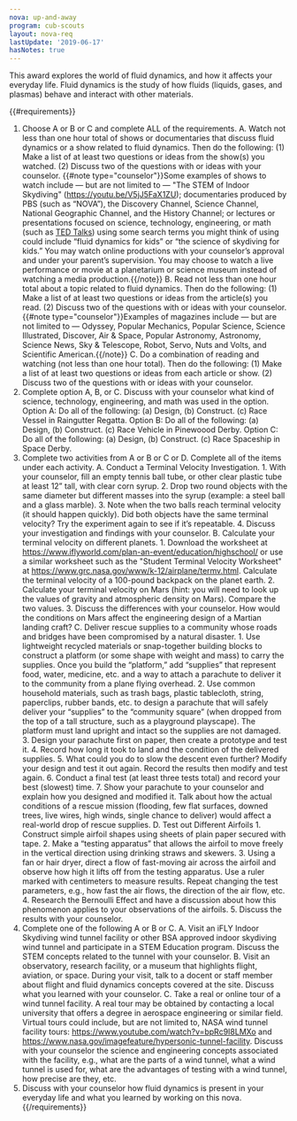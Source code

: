 ```yaml
---
nova: up-and-away
program: cub-scouts
layout: nova-req
lastUpdate: '2019-06-17'
hasNotes: true
---
```


This award explores the world of fluid dynamics, and how it affects your everyday life. Fluid dynamics is the study of how fluids (liquids, gases, and plasmas) behave and interact with other materials.

{{#requirements}}
1. Choose A or B or C and complete ALL of the requirements.
    A. Watch not less than one hour total of shows or documentaries that discuss fluid dynamics or a show related to fluid dynamics. Then do the following:
        (1) Make a list of at least two questions or ideas from the show(s) you watched.
        (2) Discuss two of the questions with or ideas with your counselor.
        {{#note type="counselor"}}Some examples of shows to watch include — but are not limited to — "The STEM of Indoor Skydiving" (https://youtu.be/V5jJ5FaX1ZU); documentaries produced by PBS (such as “NOVA”), the Discovery Channel, Science Channel, National Geographic Channel, and the History Channel; or lectures or presentations focused on science, technology, engineering, or math (such as [TED Talks](https://www.ted.com/)) using some search terms you might think of using could include “fluid dynamics for kids” or “the science of skydiving for kids.” You may watch online productions with your counselor’s approval and under your parent’s supervision. You may choose to watch a live performance or movie at a planetarium or science museum instead of watching a media production.{{/note}}
    B. Read not less than one hour total about a topic related to fluid dynamics. Then do the following:
        (1) Make a list of at least two questions or ideas from the article(s) you read.
        (2) Discuss two of the questions with or ideas with your counselor.
        {{#note type="counselor"}}Examples of magazines include — but are not limited to — Odyssey, Popular Mechanics, Popular Science, Science Illustrated, Discover, Air & Space, Popular Astronomy, Astronomy, Science News, Sky & Telescope, Robot, Servo, Nuts and Volts, and Scientific American.{{/note}}
    C. Do a combination of reading and watching (not less than one hour total). Then do the following:
        (1) Make a list of at least two questions or ideas from each article or show.
        (2) Discuss two of the questions with or ideas with your counselor.
2. Complete option A, B, or C. Discuss with your counselor what kind of science, technology, engineering, and math was used in the option.
    Option A: Do all of the following: (a) Design, (b) Construct. (c) Race Vessel in Raingutter Regatta.
    Option B: Do all of the following: (a) Design, (b) Construct. (c) Race Vehicle in Pinewoood Derby.
    Option C: Do all of the following: (a) Design, (b) Construct. (c) Race Spaceship in Space Derby.
3. Complete two activities from A or B or C or D. Complete all of the items under each activity.
    A. Conduct a Terminal Velocity Investigation.
        1. With your counselor, fill an empty tennis ball tube, or other clear plastic tube at least 12” tall, with clear corn syrup.
        2. Drop two round objects with the same diameter but different masses into the syrup (example: a steel ball and a glass marble).
        3. Note when the two balls reach terminal velocity (it should happen quickly). Did both objects have the same terminal velocity? Try the experiment again to see if it’s repeatable.
        4. Discuss your investigation and findings with your counselor.
    B. Calculate your terminal velocity on different planets.
        1. Download the worksheet at https://www.iflyworld.com/plan-an-event/education/highschool/ or use a similar worksheet such as the "Student Terminal Velocity Worksheet" at https://www.grc.nasa.gov/www/k-12/airplane/termv.html. Calculate the terminal velocity of a 100-pound backpack on the planet earth.
        2. Calculate your terminal velocity on Mars (hint: you will need to look up the values of gravity and atmospheric density on Mars). Compare the two values.
        3. Discuss the differences with your counselor. How would the conditions on Mars affect the engineering design of a Martian landing craft?
    C. Deliver rescue supplies to a community whose roads and bridges have been compromised by a natural disaster.
        1. Use lightweight recycled materials or snap-together building blocks to construct a platform (or some shape with weight and mass) to carry the supplies. Once you build the “platform,” add “supplies” that represent food, water, medicine, etc. and a way to attach a parachute to deliver it to the community from a plane flying overhead.
        2. Use common household materials, such as trash bags, plastic tablecloth, string, paperclips, rubber bands, etc. to design a parachute that will safely deliver your “supplies” to the “community square” (when dropped from the top of a tall structure, such as a playground playscape). The platform must land upright and intact so the supplies are not damaged.
        3. Design your parachute first on paper, then create a prototype and test it.
        4. Record how long it took to land and the condition of the delivered supplies.
        5. What could you do to slow the descent even further? Modify your design and test it out again. Record the results then modify and test again.
        6. Conduct a final test (at least three tests total) and record your best (slowest) time.
        7. Show your parachute to your counselor and explain how you designed and modified it. Talk about how the actual conditions of a rescue mission (flooding, few flat surfaces, downed trees, live wires, high winds, single chance to deliver) would affect a real-world drop of rescue supplies.
    D. Test out Different Airfoils
        1. Construct simple airfoil shapes using sheets of plain paper secured with tape.
        2. Make a “testing apparatus” that allows the airfoil to move freely in the vertical direction using drinking straws and skewers.
        3. Using a fan or hair dryer, direct a flow of fast-moving air across the airfoil and observe how high it lifts off from the testing apparatus. Use a ruler marked with centimeters to measure results. Repeat changing the test parameters, e.g., how fast the air flows, the direction of the air flow, etc.
        4. Research the Bernoulli Effect and have a discussion about how this phenomenon applies to your observations of the airfoils.
        5. Discuss the results with your counselor.
4. Complete one of the following A or B or C.
    A. Visit an iFLY Indoor Skydiving wind tunnel facility or other BSA approved indoor skydiving wind tunnel and participate in a STEM Education program. Discuss the STEM concepts related to the tunnel with your counselor.
    B. Visit an observatory, research facility, or a museum that highlights flight, aviation, or space. During your visit, talk to a docent or staff member about flight and fluid dynamics concepts covered at the site. Discuss what you learned with your counselor.
    C. Take a real or online tour of a wind tunnel facility. A real tour may be obtained by contacting a local university that offers a degree in aerospace engineering or similar field. Virtual tours could include, but are not limited to, NASA wind tunnel facility tours: https://www.youtube.com/watch?v=bpRc9I8LMXo and https://www.nasa.gov/imagefeature/hypersonic-tunnel-facility. Discuss with your counselor the science and engineering concepts associated with the facility, e.g., what are the parts of a wind tunnel, what a wind tunnel is used for, what are the advantages of testing with a wind tunnel, how precise are they, etc.
5. Discuss with your counselor how fluid dynamics is present in your everyday life and what you learned by working on this nova.
{{/requirements}}
